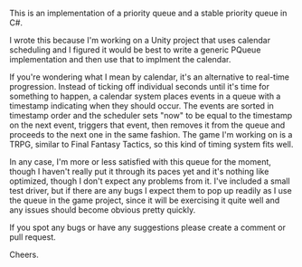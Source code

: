 This is an implementation of a priority queue and a stable priority queue in C#.

I wrote this because I'm working on a Unity project that uses calendar scheduling and I figured it would be best to write a generic PQueue implementation and then use that to implment the calendar.

If you're wondering what I mean by calendar, it's an alternative to real-time progression. Instead of ticking off individual seconds until it's time for something to happen, a calendar system places events in a queue with a timestamp indicating when they should occur. The events are sorted in timestamp order and the scheduler sets "now" to be equal to the timestamp on the next event, triggers that event, then removes it from the queue and proceeds to the next one in the same fashion. The game I'm working on is a TRPG, similar to Final Fantasy Tactics, so this kind of timing system fits well.

In any case, I'm more or less satisfied with this queue for the moment, though I haven't really put it through its paces yet and it's nothing like optimized, though I don't expect any problems from it. I've included a small test driver, but if there are any bugs I expect them to pop up readily as I use the queue in the game project, since it will be exercising it quite well and any issues should become obvious pretty quickly.

If you spot any bugs or have any suggestions please create a comment or pull request.

Cheers.
